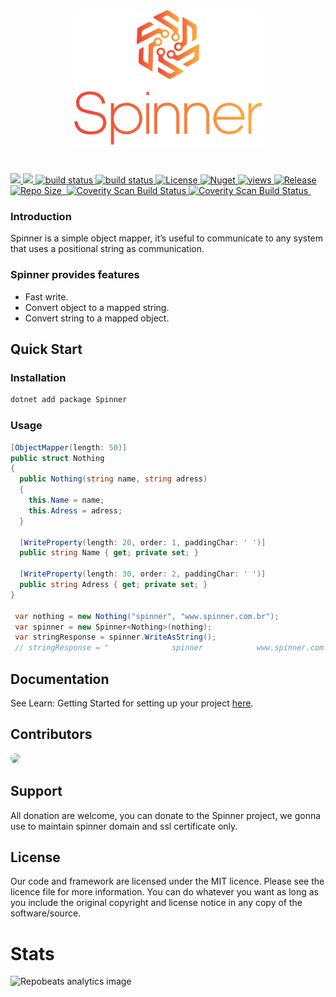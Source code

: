 <div align="center">
  <img src="/Assets/svgexport-6.png?raw=true">
</div>

#

 <a href="https://github.com/SpinnerAlloc/Spinner/graphs/contributors" alt="Contributors">
    <img src="https://img.shields.io/github/contributors/SpinnerAlloc/Spinner" />
</a>
<a href="https://github.com/SpinnerAlloc/Spinner/commits/main" alt="Total Commits">
    <img src="https://img.shields.io/github/commit-activity/m/SpinnerAlloc/Spinner/main" />
</a>  
<a href="https://github.com/SpinnerAlloc/Spinner/actions/workflows/ci.yml">
    <img src="https://github.com/SpinnerAlloc/Spinner/actions/workflows/ci.yml/badge.svg" alt="build status">
</a>
<a href="https://github.com/SpinnerAlloc/Spinner/actions/workflows/ci.yml">
    <img src="https://github.com/SpinnerAlloc/Spinner/actions/workflows/ci-documentation.yml/badge.svg" alt="build status">
</a>
<a href="https://github.com/SpinnerAlloc/Spinner/blob/main/LICENSE">
    <img src="https://img.shields.io/github/license/SpinnerAlloc/Spinner" alt="License"/>
</a>
<a href="https://www.nuget.org/packages/Spinner">
    <img src="https://img.shields.io/nuget/dt/Spinner" alt="Nuget"/>
</a>  
<a href="#">
  <img alt="views" title="Views" src="https://visitor-badge-reloaded.herokuapp.com/badge?page_id=https://github.com/SpinnerAlloc/Spinner&logo=github"/>
</a>
<a href="#">
  <img alt="Release" title="Release" src="https://img.shields.io/nuget/v/spinner"/>
</a>
<a href="#">
  <img alt="Repo Size" title="Repo Size" src="https://img.shields.io/github/repo-size/spinneralloc/spinner"/>
</a>
<a href="https://www.codefactor.io/repository/github/spinneralloc/spinner">
  <img alt="" title="" src="https://www.codefactor.io/repository/github/spinneralloc/spinner/badge"/>  
</a>
<a href="https://codecov.io/gh/SpinnerAlloc/Spinner">
  <img alt="Coverity Scan Build Status" src="https://codecov.io/gh/SpinnerAlloc/Spinner/branch/main/graph/badge.svg?token=0DO0Z5CA6N/">
</a>
<a href="https://scan.coverity.com/projects/spinner">
  <img alt="Coverity Scan Build Status"
       src="https://img.shields.io/coverity/scan/24116.svg"/>
</a>
<a href="">
  <img alt="" src="https://api.meercode.io/badge/SpinnerAlloc/Spinner?type=ci-score&lastDay=31"/>
</a>

<br />

### Introduction

Spinner is a simple object mapper, it’s useful to communicate to any system that uses a positional string as communication.

### Spinner provides features

* Fast write.
* Convert object to a mapped string.
* Convert string to a mapped object.

## Quick Start

### Installation

```csharp
dotnet add package Spinner
```

### Usage

```csharp
[ObjectMapper(length: 50)]
public struct Nothing
{
  public Nothing(string name, string adress)
  {
    this.Name = name;
    this.Adress = adress;
  }
  
  [WriteProperty(length: 20, order: 1, paddingChar: ' ')]
  public string Name { get; private set; }
  
  [WriteProperty(length: 30, order: 2, paddingChar: ' ')]
  public string Adress { get; private set; }
}
    
 var nothing = new Nothing("spinner", "www.spinner.com.br");
 var spinner = new Spinner<Nothing>(nothing);
 var stringResponse = spinner.WriteAsString();   
 // stringResponse = "              spinner            www.spinner.com.br"
```

## Documentation

See Learn: Getting Started for setting up your project [here](https://spinnerframework.com/).

## Contributors

<a href="https://github.com/Daniel-iel"><img src="https://github.com/Daniel-iel.png?size=40" width="40" style="border-radius: 100%" /></a>

## Support

All donation are welcome, you can donate to the Spinner project, we gonna use to maintain spinner domain and ssl certificate only.

## License

Our code and framework are licensed under the MIT licence. Please see the licence file for more information. You can do whatever you want as long as you include the original copyright and license notice in any copy of the software/source.

# Stats

<img src="https://repobeats.axiom.co/api/embed/c3f5ed375e6e703c23a90745aaee5bca46ebd0fd.svg" alt="Repobeats analytics image" />
